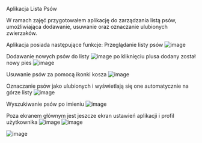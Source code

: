 Aplikacja Lista Psów

W ramach zajęć przygotowałem aplikację do zarządzania listą psów, umożliwiająca dodawanie, usuwanie oraz oznaczanie ulubionych zwierzaków.

Aplikacja posiada następujące funkcje:
Przeglądanie listy psów
![image](https://github.com/user-attachments/assets/6f7af162-8b0f-4553-94a1-8c3bf984b799)

Dodawanie nowych psów do listy
![image](https://github.com/user-attachments/assets/b5bb9016-f556-44c4-b962-a05deefaceb8)
po kliknięciu plusa dodany został nowy pies 
![image](https://github.com/user-attachments/assets/128f39c5-248f-4546-add2-0d149ee390da)


Usuwanie psów za pomocą ikonki kosza 
![image](https://github.com/user-attachments/assets/fb52fad0-f581-49b8-bb13-f27ef01a2e69)

Oznaczanie psów jako ulubionych i wyświetlają się one automatycznie na górze listy 
![image](https://github.com/user-attachments/assets/a7300499-2bec-480b-9f37-f98bf6442ab6)

Wyszukiwanie psów po imieniu
![image](https://github.com/user-attachments/assets/4ce3f4ef-7eaa-4ab2-a0a1-b14b0ec3547b)

Poza ekranem głównym jest jeszcze ekran ustawień aplikacji i profil użytkownika
![image](https://github.com/user-attachments/assets/c73bf7c7-cc7c-447d-a25d-2036a8410633)
![image](https://github.com/user-attachments/assets/97c139ce-4556-4701-b10f-e0363a2663c5)

 

![image](https://github.com/user-attachments/assets/d7235dcc-74a4-4ebe-8623-157caf0da29f)
